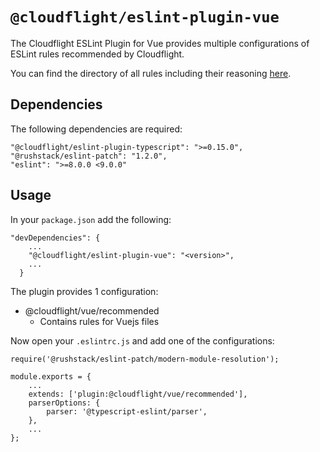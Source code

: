 # `@cloudflight/eslint-plugin-vue`

The Cloudflight ESLint Plugin for Vue provides multiple configurations of ESLint rules recommended by Cloudflight.

You can find the directory of all rules including their reasoning [here](src/configs).

## Dependencies

The following dependencies are required:

```
"@cloudflight/eslint-plugin-typescript": ">=0.15.0",
"@rushstack/eslint-patch": "1.2.0",
"eslint": ">=8.0.0 <9.0.0"
```

## Usage

In your `package.json` add the following:

```
"devDependencies": {
    ...
    "@cloudflight/eslint-plugin-vue": "<version>",
    ...
  }
```

The plugin provides 1 configuration:

-   @cloudflight/vue/recommended
    -   Contains rules for Vuejs files

Now open your `.eslintrc.js` and add one of the configurations:

```
require('@rushstack/eslint-patch/modern-module-resolution');

module.exports = {
    ...
    extends: ['plugin:@cloudflight/vue/recommended'],
    parserOptions: {
        parser: '@typescript-eslint/parser',
    },
    ...
};
```
